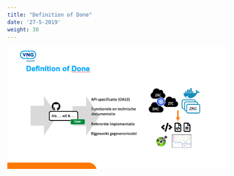```yaml
---
title: "Definition of Done"
date: '27-5-2019'
weight: 30
---
```


![Definition of Done](./_assets/dod.png "Definition of Done")
